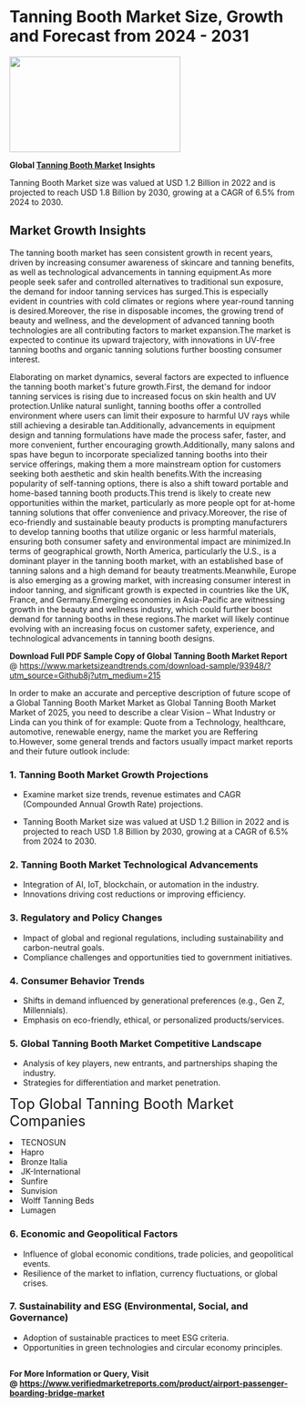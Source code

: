 <H1>Tanning Booth Market Size, Growth and Forecast from 2024 - 2031</H1><img class="aligncenter size-medium wp-image-584254" src="https://thirdeyenews.in/wp-content/uploads/2024/09/Global-Market-Research-300x168.jpeg" alt="" width="300" height="168" /><p><strong>Global&nbsp;<a href="https://www.marketsizeandtrends.com/download-sample/93948/?utm_source=Github8j?utm_medium=215">Tanning Booth Market</a> Insights</strong></p><p>Tanning Booth Market size was valued at USD 1.2 Billion in 2022 and is projected to reach USD 1.8 Billion by 2030, growing at a CAGR of 6.5% from 2024 to 2030.</p><p><h2>Market Growth Insights</h2> <p>The tanning booth market has seen consistent growth in recent years, driven by increasing consumer awareness of skincare and tanning benefits, as well as technological advancements in tanning equipment.As more people seek safer and controlled alternatives to traditional sun exposure, the demand for indoor tanning services has surged.This is especially evident in countries with cold climates or regions where year-round tanning is desired.Moreover, the rise in disposable incomes, the growing trend of beauty and wellness, and the development of advanced tanning booth technologies are all contributing factors to market expansion.The market is expected to continue its upward trajectory, with innovations in UV-free tanning booths and organic tanning solutions further boosting consumer interest.</p> <p>Elaborating on market dynamics, several factors are expected to influence the tanning booth market's future growth.First, the demand for indoor tanning services is rising due to increased focus on skin health and UV protection.Unlike natural sunlight, tanning booths offer a controlled environment where users can limit their exposure to harmful UV rays while still achieving a desirable tan.Additionally, advancements in equipment design and tanning formulations have made the process safer, faster, and more convenient, further encouraging growth.Additionally, many salons and spas have begun to incorporate specialized tanning booths into their service offerings, making them a more mainstream option for customers seeking both aesthetic and skin health benefits.With the increasing popularity of self-tanning options, there is also a shift toward portable and home-based tanning booth products.This trend is likely to create new opportunities within the market, particularly as more people opt for at-home tanning solutions that offer convenience and privacy.Moreover, the rise of eco-friendly and sustainable beauty products is prompting manufacturers to develop tanning booths that utilize organic or less harmful materials, ensuring both consumer safety and environmental impact are minimized.In terms of geographical growth, North America, particularly the U.S., is a dominant player in the tanning booth market, with an established base of tanning salons and a high demand for beauty treatments.Meanwhile, Europe is also emerging as a growing market, with increasing consumer interest in indoor tanning, and significant growth is expected in countries like the UK, France, and Germany.Emerging economies in Asia-Pacific are witnessing growth in the beauty and wellness industry, which could further boost demand for tanning booths in these regions.The market will likely continue evolving with an increasing focus on customer safety, experience, and technological advancements in tanning booth designs.</p> <p><span class=""><strong>Download Full PDF Sample Copy of Global Tanning Booth Market Report</strong> @ <a href="https://www.marketsizeandtrends.com/download-sample/93948/?utm_source=Github8j?utm_medium=215" target="_blank">https://www.marketsizeandtrends.com/download-sample/93948/?utm_source=Github8j?utm_medium=215</a></span></p><p>In order to make an accurate and perceptive description of future scope of a Global&nbsp;Tanning Booth Market Market as Global&nbsp;Tanning Booth Market Market of 2025, you need to describe a clear Vision &ndash; What Industry or Linda can you think of for example: Quote from a Technology, healthcare, automotive, renewable energy, name the market you are Reffering to.However, some general trends and factors usually impact market reports and their future outlook include:</p><h3>1.&nbsp;<strong>Tanning Booth Market Growth Projections</strong></h3><ul><li>Examine market size trends, revenue estimates and CAGR (Compounded Annual Growth Rate) projections.</li><li><p>Tanning Booth Market size was valued at USD 1.2 Billion in 2022 and is projected to reach USD 1.8 Billion by 2030, growing at a CAGR of 6.5% from 2024 to 2030.</p></li></ul><h3>2.&nbsp;<strong>Tanning Booth Market Technological Advancements</strong></h3><ul><li>Integration of AI, IoT, blockchain, or automation in the industry.</li><li>Innovations driving cost reductions or improving efficiency.</li></ul><h3>3.&nbsp;<strong>Regulatory and Policy Changes</strong></h3><ul><li>Impact of global and regional regulations, including sustainability and carbon-neutral goals.</li><li>Compliance challenges and opportunities tied to government initiatives.</li></ul><h3>4.&nbsp;<strong>Consumer Behavior Trends</strong></h3><ul><li>Shifts in demand influenced by generational preferences (e.g., Gen Z, Millennials).</li><li>Emphasis on eco-friendly, ethical, or personalized products/services.</li></ul><h3>5.&nbsp;<strong>Global Tanning Booth Market Competitive Landscape</strong></h3><ul><li>Analysis of key players, new entrants, and partnerships shaping the industry.</li><li>Strategies for differentiation and market penetration.</li></ul><p data-pm-slice="1 1 []"><span style="color: inherit; font-family: inherit; font-size: 25px;">Top Global Tanning Booth Market Companies</span></p><div class="" data-test-id=""><p><li>TECNOSUN</li><li> Hapro</li><li> Bronze Italia</li><li> JK-International</li><li> Sunfire</li><li> Sunvision</li><li> Wolff Tanning Beds</li><li> Lumagen</li></p></div><h3>6.&nbsp;<strong>Economic and Geopolitical Factors</strong></h3><ul><li>Influence of global economic conditions, trade policies, and geopolitical events.</li><li>Resilience of the market to inflation, currency fluctuations, or global crises.</li></ul><h3>7.&nbsp;<strong>Sustainability and ESG (Environmental, Social, and Governance)</strong></h3><ul><li>Adoption of sustainable practices to meet ESG criteria.</li><li>Opportunities in green technologies and circular economy principles.</li></ul><h2><strong style="font-size: 14px;">For More Information or Query, Visit @&nbsp;</strong><a style="background-color: #ffffff; font-size: 14px;" href="https://www.marketsizeandtrends.com/report/tanning-booth-market/" target="_blank">https://www.verifiedmarketreports.com/product/airport-passenger-boarding-bridge-market</a></h2>
